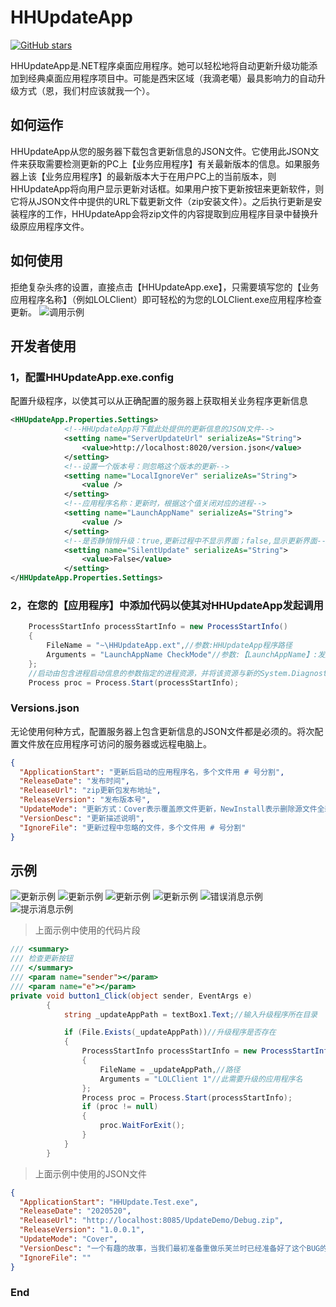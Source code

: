 # HHUpdateApp
[![GitHub stars](https://img.shields.io/badge/Star-%E2%98%85%E2%98%85%E2%98%85%E2%98%85%E2%98%86-green)](https://github.com/micahh28/HHUpdateApp/stargazers)

HHUpdateApp是.NET程序桌面应用程序。她可以轻松地将自动更新升级功能添加到经典桌面应用程序项目中。可能是西宋区域（我滴老噶）最具影响力的自动升级方式（恩，我们村应该就我一个）。


## 如何运作
HHUpdateApp从您的服务器下载包含更新信息的JSON文件。它使用此JSON文件来获取需要检测更新的PC上【业务应用程序】有关最新版本的信息。如果服务器上该【业务应用程序】的最新版本大于在用户PC上的当前版本，则HHUpdateApp将向用户显示更新对话框。如果用户按下更新按钮来更新软件，则它将从JSON文件中提供的URL下载更新文件（zip安装文件）。之后执行更新是安装程序的工作，HHUpdateApp会将zip文件的内容提取到应用程序目录中替换升级原应用程序文件。

## 如何使用
拒绝复杂头疼的设置，直接点击【HHUpdateApp.exe】，只需要填写您的【业务应用程序名称】（例如LOLClient）即可轻松的为您的LOLClient.exe应用程序检查更新。
![调用示例](https://github.com/micahh28/HHUpdateApp/blob/master/Images/demo1.png "调用示例")

## 开发者使用
### 1，配置HHUpdateApp.exe.config
配置升级程序，以使其可以从正确配置的服务器上获取相关业务程序更新信息
```xml
<HHUpdateApp.Properties.Settings>
            <!--HHUpdateApp将下载此处提供的更新信息的JSON文件-->
            <setting name="ServerUpdateUrl" serializeAs="String">
                <value>http://localhost:8020/version.json</value>
            </setting>
			<!--设置一个版本号：则忽略这个版本的更新-->
            <setting name="LocalIgnoreVer" serializeAs="String">
                <value />
            </setting>
			<!--应用程序名称：更新时，根据这个值关闭对应的进程-->
			<setting name="LaunchAppName" serializeAs="String">
                <value />
            </setting>
			<!--是否静悄悄升级：true,更新过程中不显示界面；false,显示更新界面-->
            <setting name="SilentUpdate" serializeAs="String">
                <value>False</value>
            </setting>
</HHUpdateApp.Properties.Settings>
```
### 2，在您的【应用程序】中添加代码以使其对HHUpdateApp发起调用
```csharp
    ProcessStartInfo processStartInfo = new ProcessStartInfo()
    {
        FileName = "~\HHUpdateApp.ext",//参数:HHUpdateApp程序路径
        Arguments = "LaunchAppName CheckMode"//参数:【LaunchAppName】:发起更新的名称（例如，LOLClient）；【CheckMode】：检查更新模式：0,自动更新；1，手动检查（区别就是，自动更新的状态下，如果有新版本更新，才会显示提示框）
    };
    //启动由包含进程启动信息的参数指定的进程资源，并将该资源与新的System.Diagnostics.Process 组件关联。
    Process proc = Process.Start(processStartInfo);
```

###  Versions.json
无论使用何种方式，配置服务器上包含更新信息的JSON文件都是必须的。将次配置文件放在应用程序可访问的服务器或远程电脑上。
```json
{
  "ApplicationStart": "更新后启动的应用程序名，多个文件用 # 号分割",
  "ReleaseDate": "发布时间",
  "ReleaseUrl": "zip更新包发布地址",
  "ReleaseVersion": "发布版本号",
  "UpdateMode": "更新方式：Cover表示覆盖原文件更新，NewInstall表示删除源文件全新安装",
  "VersionDesc": "更新描述说明",
  "IgnoreFile": "更新过程中忽略的文件，多个文件用 # 号分割"
}
```

## 示例
![更新示例](https://github.com/micahh28/HHUpdateApp/blob/master/Images/demo2.png "更新示例")
![更新示例](https://github.com/micahh28/HHUpdateApp/blob/master/Images/demo3.png "更新示例")
![更新示例](https://github.com/micahh28/HHUpdateApp/blob/master/Images/demo4.png "更新示例")
![更新示例](https://github.com/micahh28/HHUpdateApp/blob/master/Images/demo5.png "更新示例")
![错误消息示例](https://github.com/micahh28/HHUpdateApp/blob/master/Images/demo6.png "错误消息示例")
![提示消息示例](https://github.com/micahh28/HHUpdateApp/blob/master/Images/demo7.png "提示消息示例")

>上面示例中使用的代码片段

```csharp
/// <summary>
/// 检查更新按钮
/// </summary>
/// <param name="sender"></param>
/// <param name="e"></param>
private void button1_Click(object sender, EventArgs e)
        {
            string _updateAppPath = textBox1.Text;//输入升级程序所在目录

            if (File.Exists(_updateAppPath))//升级程序是否存在
            {
                ProcessStartInfo processStartInfo = new ProcessStartInfo()
                {
                    FileName = _updateAppPath,//路径
                    Arguments = "LOLClient 1"//此需要升级的应用程序名
                };
                Process proc = Process.Start(processStartInfo);
                if (proc != null)
                {
                    proc.WaitForExit();
                }
            }
        }
```
>上面示例中使用的JSON文件

```json
{
  "ApplicationStart": "HHUpdate.Test.exe",
  "ReleaseDate": "2020520",
  "ReleaseUrl": "http://localhost:8085/UpdateDemo/Debug.zip",
  "ReleaseVersion": "1.0.0.1",
  "UpdateMode": "Cover",
  "VersionDesc": "一个有趣的故事，当我们最初准备重做乐芙兰时已经准备好了这个BUG的修复，但最后并没有实装，因为这个技能被取代了。\r\n1，修复了一个BUG，【被动 - 镜花水月】所召唤的分身在普攻命中前阵亡，那么她所进行的普攻会造成伤害。\r\n2，新增：【恶意魔印】将为目标施加一个印记。\r\n3，乐芙兰重做后的大招理应让她能够选择复制哪个技能来做出更有趣的连招。",
  "IgnoreFile": ""
}
```
### End
